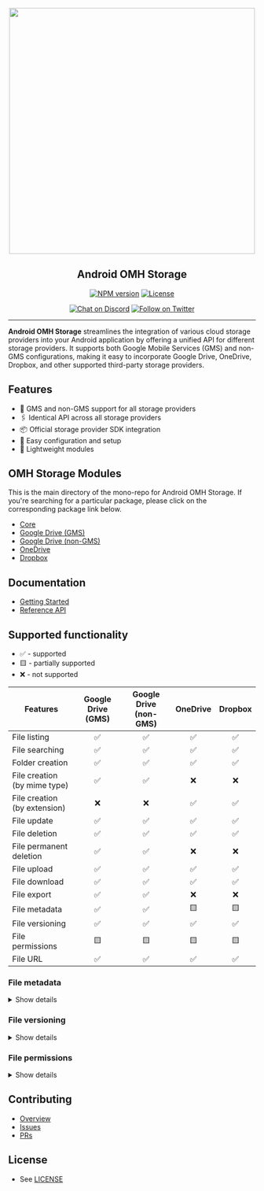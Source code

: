 <p align="center">
  <a href="https://miniature-adventure-4gle9ye.pages.github.io/docs/">
    <img width="500px" src="https://openmobilehub.org/wp-content/uploads/sites/13/2024/06/OpenMobileHub-horizontal-color.svg"/><br/>
  </a>
  <h2 align="center">Android OMH Storage</h2>
</p>

<p align="center">
  <a href="https://central.sonatype.com/artifact/com.openmobilehub.android.storage/core"><img src="https://img.shields.io/maven-central/v/com.openmobilehub.android.storage/core" alt="NPM version"/></a>
  <a href="https://github.com/openmobilehub/android-omh-storage/blob/main/LICENSE"><img src="https://img.shields.io/github/license/openmobilehub/android-omh-storage" alt="License"/></a>
</p>

<p align="center">
  <a href="https://discord.com/invite/yTAFKbeVMw"><img src="https://img.shields.io/discord/1115727214827278446.svg?style=flat&colorA=7289da&label=Chat%20on%20Discord" alt="Chat on Discord"/></a>
  <a href="https://twitter.com/openmobilehub"><img src="https://img.shields.io/twitter/follow/rnfirebase.svg?style=flat&colorA=1da1f2&colorB=&label=Follow%20on%20Twitter" alt="Follow on Twitter"/></a>
</p>

---

**Android OMH Storage** streamlines the integration of various cloud storage providers into your Android application by offering a unified API for different storage providers. It supports both Google Mobile Services (GMS) and non-GMS configurations, making it easy to incorporate Google Drive, OneDrive, Dropbox, and other supported third-party storage providers.

## Features

- 📱 GMS and non-GMS support for all storage providers
- 🖇️ Identical API across all storage providers
- 📦 Official storage provider SDK integration
- 🚀 Easy configuration and setup
- 💨 Lightweight modules

## OMH Storage Modules

This is the main directory of the mono-repo for Android OMH Storage. If you're searching for a particular package, please click on the corresponding package link below.

- [Core](https://miniature-adventure-4gle9ye.pages.github.io/docs/core)
- [Google Drive (GMS)](https://miniature-adventure-4gle9ye.pages.github.io/docs/plugin-googledrive-gms)
- [Google Drive (non-GMS)](https://miniature-adventure-4gle9ye.pages.github.io/docs/plugin-googledrive-non-gms)
- [OneDrive](https://miniature-adventure-4gle9ye.pages.github.io/docs/plugin-onedrive)
- [Dropbox](https://miniature-adventure-4gle9ye.pages.github.io/docs/plugin-dropbox)

## Documentation

- [Getting Started](https://miniature-adventure-4gle9ye.pages.github.io/docs/getting-started)
- [Reference API](https://miniature-adventure-4gle9ye.pages.github.io/api)

## Supported functionality

- ✅ - supported
- 🟨 - partially supported
- ❌ - not supported

| Features                     | Google Drive (GMS) | Google Drive (non-GMS) | OneDrive | Dropbox |
|------------------------------|:------------------:|:----------------------:|:--------:|:-------:|
| File listing                 |         ✅          |           ✅          |    ✅    |    ✅   |
| File searching               |         ✅          |           ✅          |    ✅    |    ✅   |
| Folder creation              |         ✅          |           ✅          |    ✅    |    ✅   |
| File creation (by mime type) |         ✅          |           ✅          |    ❌    |    ❌   |
| File creation (by extension) |         ❌          |           ❌          |    ✅    |    ✅   |
| File update                  |         ✅          |           ✅          |    ✅    |    ✅   |
| File deletion                |         ✅          |           ✅          |    ✅    |    ✅   |
| File permanent deletion      |         ✅          |           ✅          |    ❌    |    ❌   |
| File upload                  |         ✅          |           ✅          |    ✅    |    ✅   |
| File download                |         ✅          |           ✅          |    ✅    |    ✅   |
| File export                  |         ✅          |           ✅          |    ❌    |    ❌   |
| File metadata                |         ✅          |           ✅          |    🟨    |    🟨   |
| File versioning              |         ✅          |           ✅          |    ✅    |    ✅   |
| File permissions             |         🟨          |           🟨          |    🟨    |    🟨   |
| File URL                     |         ✅          |           ✅          |    ✅    |    ✅   |


### File metadata

<details markdown=1>

<summary>Show details</summary>

[`OmhStorageEntity.OmhFile`](https://miniature-adventure-4gle9ye.pages.github.io/api/packages/core/com.openmobilehub.android.storage.core.model/-omh-storage-entity/-omh-file)

| Property     | Google Drive (GMS) | Google Drive (non-GMS) | OneDrive | Dropbox |
| ------------ | :----------------: | :--------------------: | :------: | :-----: |
| id           |         ✅         |           ✅           |    ✅    |   ✅    |
| name         |         ✅         |           ✅           |    ✅    |   ✅    |
| createdTime  |         ✅         |           ✅           |    ❌    |   ❌    |
| modifiedTime |         ✅         |           ✅           |    ✅    |   ✅    |
| parentId     |         ✅         |           ✅           |    ✅    |   ✅    |
| mimeType     |         ✅         |           ✅           |    ✅    |   ✅    |
| extension    |         ✅         |           ✅           |    ✅    |   ✅    |
| size         |         ✅         |           ✅           |    ✅    |   ✅    |

[`OmhStorageEntity.OmhFolder`](https://miniature-adventure-4gle9ye.pages.github.io/api/packages/core/com.openmobilehub.android.storage.core.model/-omh-storage-entity/-omh-folder)

| Property     | Google Drive (GMS) | Google Drive (non-GMS) | OneDrive | Dropbox |
| ------------ | :----------------: | :--------------------: | :------: | :-----: |
| id           |         ✅         |           ✅           |    ✅    |   ✅    |
| name         |         ✅         |           ✅           |    ✅    |   ✅    |
| createdTime  |         ✅         |           ✅           |    ❌    |   ❌    |
| modifiedTime |         ✅         |           ✅           |    ✅    |   ❌    |
| parentId     |         ✅         |           ✅           |    ✅    |   ✅    |

[`OmhStorageMetadata.originalMetadata`](https://miniature-adventure-4gle9ye.pages.github.io/api/packages/core/com.openmobilehub.android.storage.core.model/-omh-storage-metadata/original-metadata.html)

| Storage provider       | Type                                                                                                                                                                                 |
| ---------------------- | ------------------------------------------------------------------------------------------------------------------------------------------------------------------------------------ |
| Google Drive (GMS)     | [`com.google.api.services.drive.model.File`](https://developers.google.com/resources/api-libraries/documentation/drive/v3/java/latest/com/google/api/services/drive/model/File.html) |
| Google Drive (non-GMS) | `String`                                                                                                                                                                             |
| OneDrive               | [`com.microsoft.graph.models.DriveItem`](https://learn.microsoft.com/en-us/graph/api/resources/driveitem#properties)                                                                 |
| Dropbox                | [`com.dropbox.core.v2.files.Metadata`](https://dropbox.github.io/dropbox-sdk-java/api-docs/v2.0.x/com/dropbox/core/v2/files/Metadata.html)                                           |

</details>

### File versioning

<details markdown=1>

<summary>Show details</summary>

[`OmhFileVersion`](https://miniature-adventure-4gle9ye.pages.github.io/api/packages/core/com.openmobilehub.android.storage.core.model/-omh-file-version)

| Property     | Google Drive (GMS) | Google Drive (non-GMS) | OneDrive | Dropbox |
| ------------ | :----------------: | :--------------------: | :------: | :-----: |
| fieldId      |         ✅         |           ✅           |    ✅    |   ✅    |
| versionId    |         ✅         |           ✅           |    ✅    |   ✅    |
| lastModified |         ✅         |           ✅           |    ✅    |   ✅    |

</details>

### File permissions

<details markdown=1>

<summary>Show details</summary>

[`OmhPermission.IdentityPermission`](https://miniature-adventure-4gle9ye.pages.github.io/api/packages/core/com.openmobilehub.android.storage.core.model/-omh-permission/-identity-permission)

| Property    | Google Drive (GMS) | Google Drive (non-GMS) | OneDrive | Dropbox |
|-------------|:------------------:|:----------------------:|:--------:|:-------:|
| id          |         ✅         |           ✅           |    ✅    |    🟨   |
| role        |         ✅         |           ✅           |    ✅    |    ✅   |
| isInherited |         🟨         |           🟨           |    ✅    |    ✅   |
| identity    |         ✅         |           ✅           |    ✅    |    ✅   |

> Google Drive: `isInherited` is present only for shared drive items.
> Dropbox: `id` equals to underlying identity ID.

[`OmhIdentity`](https://miniature-adventure-4gle9ye.pages.github.io/api/packages/core/com.openmobilehub.android.storage.core.model/-omh-identity)

| Type        | Google Drive (GMS) | Google Drive (non-GMS) | OneDrive | Dropbox |
|-------------|:------------------:|:----------------------:|:--------:|:-------:|
| User        |         ✅         |           ✅           |    ✅    |    ✅   |
| Group       |         ✅         |           ✅           |    ✅    |    ✅   |
| Domain      |         ✅         |           ✅           |    ❌    |    ❌   |
| Anyone      |         ✅         |           ✅           |    ❌    |    ❌   |
| Device      |         ❌         |           ❌           |    ✅    |    ❌   |
| Application |         ❌         |           ❌           |    ✅    |    ❌   |

[`OmhIdentity.User`](https://miniature-adventure-4gle9ye.pages.github.io/api/packages/core/com.openmobilehub.android.storage.core.model/-omh-identity/-user)

| Property       | Google Drive (GMS) | Google Drive (non-GMS) | OneDrive | Dropbox |
|----------------|:------------------:|:----------------------:|:--------:|:-------:|
| id             |         ❌         |           ❌           |    ✅    |    ✅   |
| displayName    |         ✅         |           ✅           |    ✅    |    ✅   |
| emailAddress   |         ✅         |           ✅           |    ❌    |    ✅   |
| expirationTime |         ✅         |           ✅           |    ✅    |    ❌   |
| deleted        |         ✅         |           ✅           |    ❌    |    ❌   |
| photoLink      |         ✅         |           ✅           |    ❌    |    ❌   |
| pendingOwner   |         ❌         |           ✅           |    ❌    |    ❌   |

[`OmhIdentity.Group`](https://miniature-adventure-4gle9ye.pages.github.io/api/packages/core/com.openmobilehub.android.storage.core.model/-omh-identity/-group)

| Property       | Google Drive (GMS) | Google Drive (non-GMS) | OneDrive | Dropbox |
|----------------|:------------------:|:----------------------:|:--------:|:-------:|
| id             |         ❌         |           ❌           |    ✅    |    ✅   |
| displayName    |         ✅         |           ✅           |    ✅    |    ✅   |
| emailAddress   |         ✅         |           ✅           |    ❌    |    ❌   |
| expirationTime |         ✅         |           ✅           |    ✅    |    ❌   |
| deleted        |         ✅         |           ✅           |    ❌    |    ❌   |

[`OmhPermissionRole`](https://miniature-adventure-4gle9ye.pages.github.io/api/packages/core/com.openmobilehub.android.storage.core.model/-omh-permission-role)

| Role      | Google Drive (GMS) | Google Drive (non-GMS) | OneDrive | Dropbox |
|-----------|:------------------:|:----------------------:|:--------:|:-------:|
| OWNER     |         ✅         |           ✅           |    ✅    |    ✅   |
| WRITER    |         ✅         |           ✅           |    ✅    |    ✅   |
| COMMENTER |         ✅         |           ✅           |    ❌    |    ✅   |
| READER    |         ✅         |           ✅           |    ✅    |    🟨   |

> Dropbox: when trying to create permissions with role `READER`, Dropbox will
> throw `AddFileMemberErrorException` with user message: `viewer_no_comment isn’t yet supported`.

[`OmhPermissionRecipient`](https://miniature-adventure-4gle9ye.pages.github.io/api/packages/core/com.openmobilehub.android.storage.core.model/-omh-permission-recipient)

| Type         | Google Drive (GMS) | Google Drive (non-GMS) | OneDrive | Dropbox |
|--------------|:------------------:|:----------------------:|:--------:|:-------:|
| User         |         ✅         |           ✅           |    ✅    |    ✅   |
| Group        |         ✅         |           ✅           |    ✅    |    ❌   |
| Domain       |         ✅         |           ✅           |    ❌    |    ❌   |
| Anyone       |         ✅         |           ✅           |    ❌    |    ❌   |
| WithObjectId |         ❌         |           ❌           |    ✅    |    ✅   |
| WithAlias    |         ❌         |           ❌           |    ✅    |    ❌   |

> Dropbox: to invite Group, use WithObjectId and provide group ID

[`OmhStorageClient.createPermission`](https://miniature-adventure-4gle9ye.pages.github.io/api/packages/core/com.openmobilehub.android.storage.core/-omh-storage-client)
> Dropbox: this method returns null when permission is successfully created.

[`OmhStorageClient.updatePermission`](https://miniature-adventure-4gle9ye.pages.github.io/api/packages/core/com.openmobilehub.android.storage.core/-omh-storage-client)
> Dropbox: this method returns null when permission is successfully updated.

[`OmhStorageClient.getWebUrl`](https://miniature-adventure-4gle9ye.pages.github.io/api/packages/core/com.openmobilehub.android.storage.core/-omh-storage-client)
> Dropbox: a folder needs to be a shared folder to return web URL.

[`OmhStorageClient.getFilePermissions`](https://miniature-adventure-4gle9ye.pages.github.io/api/packages/core/com.openmobilehub.android.storage.core/-omh-storage-client)
> Dropbox: a folder needs to be a shared folder to return any permissions, including OWNER permission.

</details>

## Contributing

- [Overview](https://github.com/openmobilehub/android-omh-storage/blob/main/CONTRIBUTING.md)
- [Issues](https://github.com/openmobilehub/android-omh-storage/issues)
- [PRs](https://github.com/openmobilehub/android-omh-storage/pulls)

## License

- See [LICENSE](https://github.com/openmobilehub/android-omh-storage/blob/main/LICENSE)
